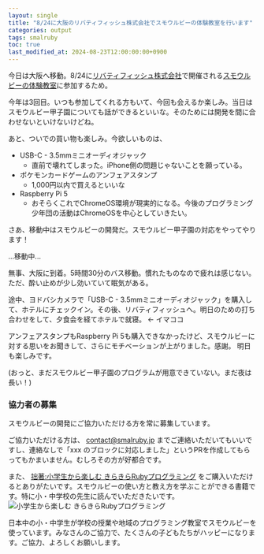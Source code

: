 ```yaml
---
layout: single
title: "8/24に大阪のリバティフィッシュ株式会社でスモウルビーの体験教室を行います"
categories: output
tags: smalruby
toc: true
last_modified_at: 2024-08-23T12:00:00:00+0900
---
```


今日は大阪へ移動。8/24に[リバティフィッシュ株式会社](https://www.libertyfish.co.jp/)で開催される[スモウルビーの体験教室](https://www.libertyfish.co.jp/products/%E3%82%B9%E3%83%A2%E3%82%A6%E3%83%AB%E3%83%93%E3%83%BC%E4%BD%93%E9%A8%93%E6%95%99%E5%AE%A4/)に参加するため。

今年は3回目。いつも参加してくれる方もいて、今回も会えるか楽しみ。当日はスモウルビー甲子園についても話ができるといいな。そのためには開発を間に合わせないといけないけどね。

あと、ついでの買い物も楽しみ。今欲しいものは、

- USB-C - 3.5mmミニオーディオジャック
  - 直前で壊れてしまった。iPhone側の問題じゃないことを願っている。
- ポケモンカードゲームのアンフェアスタンプ
  - 1,000円以内で買えるといいな
- Raspberry Pi 5
  - おそらくこれでChromeOS環境が現実的になる。今後のプログラミング少年団の活動はChromeOSを中心としていきたい。

さあ、移動中はスモウルビーの開発だ。スモウルビー甲子園の対応をやってやります！

...移動中...

無事、大阪に到着。5時間30分のバス移動。慣れたものなので疲れは感じない。ただ、酔い止めが少し効いていて眠気がある。

途中、ヨドバシカメラで「USB-C - 3.5mmミニオーディオジャック」を購入して、ホテルにチェックイン。その後、リバティフィッシュへ。明日のための打ち合わせをして、夕食会を経てホテルで就寝。 ← イマココ

アンフェアスタンプもRaspberry Pi 5も購入できなかったけど、スモウルビーに対する思いをお聞きして、さらにモチベーションが上がりました。感謝。
明日も楽しみです。

(おっと、まだスモウルビー甲子園のプログラムが用意できていない。まだ夜は長い！)

### 協力者の募集

スモウルビーの開発にご協力いただける方を常に募集しています。

ご協力いただける方は、 contact@smalruby.jp までご連絡いただいてもいいですし、連絡なしで「xxx のブロックに対応しました」というPRを作成してもらってもかまいません。むしろその方が好都合です。

また、 [拙著:小学生から楽しむ きらきらRubyプログラミング](https://amzn.to/3SLNXrk) をご購入いただけるとありがたいです。スモウルビーの使い方と教え方を学ぶことができる書籍です。特に小・中学校の先生に読んでいただきたいです。
<img src="https://m.media-amazon.com/images/I/91Vcir5bhiL._AC_UL320_.jpg" srcset="https://m.media-amazon.com/images/I/91Vcir5bhiL._AC_UL320_.jpg 1x, https://m.media-amazon.com/images/I/91Vcir5bhiL._AC_UL480_FMwebp_QL65_.jpg 1.5x, https://m.media-amazon.com/images/I/91Vcir5bhiL._AC_UL640_FMwebp_QL65_.jpg 2x, https://m.media-amazon.com/images/I/91Vcir5bhiL._AC_UL800_FMwebp_QL65_.jpg 2.5x, https://m.media-amazon.com/images/I/91Vcir5bhiL._AC_UL960_FMwebp_QL65_.jpg 3x" alt="小学生から楽しむ きらきらRubyプログラミング">

日本中の小・中学生が学校の授業や地域のプログラミング教室でスモウルビーを使っています。みなさんのご協力で、たくさんの子どもたちがハッピーになります。ご協力、よろしくお願いします。
